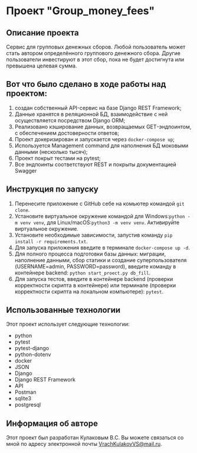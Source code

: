 # Проект "Group_money_fees"

## Описание проекта
Сервис для групповых денежных сборов. Любой пользователь может стать автором определённого группового денежного сбора. Другие пользователи инвестируют в этот сбор, пока не будет достигнута или превышена целевая сумма.

## Вот что было сделано в ходе работы над проектом:
1. создан собственный API-сервис на базе Django REST Framework;
1. Данные хранятся в реляционной БД, взаимодействие с ней 
осуществляется посредством Django ORM;
1. Реализовано кэширование данных, возвращаемых GETэндпоинтом, с 
обеспечением достоверности ответов;
1. Проект докеризирован и запускается через `docker-compose up`;
1. Используется Management command для наполнения БД 
моковыми данными (несколько тысяч);
1. Проект покрыт тестами на pytest;
1. Все эндпоинты соответствуют REST и покрыты документацией Swagger

## Инструкция по запуску
1. Перенесите приложение с GitHub себе на комьютер командой `git clone`.
2. Установите виртуальное окружение командой для Windows:`python -m venv venv`, для Linux/macOS:`python3 -m venv venv`. Активируйте виртуальное окружение.
3. Установите необходимые зависимости, запустив команду `pip install -r requirements.txt`.
4. Для запуска приложения введите в терминале `docker-compose up -d`.
5. Для полного процесса подготовки базы данных: миграции, наполнение данными, сбор статики и создание суперпользователя (USERNAME=admin, PASSWORD=password), введите команду в контейнере backend: `python start_proect.py db_fill`.
5. Для запуска тестов, введите в контейнере backend (проверки корректности скрипта в контейнере) или терминале (проверки корректности скрипта на локальном компьютере): `pytest`.

## Использованные технологии
Этот проект использует следующие технологии:
- python
- pytest
- pytest-django
- python-dotenv
- docker
- JSON
- Django
- Django REST Framework
- API 
- Postman
- sqlite3
- postgresql

## Информация об авторе
Этот проект был разработан Кулаковым В.С.
Вы можете связаться со мной по адресу электронной почты VrachKulakovVS@mail.ru.
